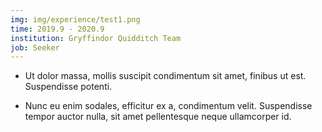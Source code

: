 ```yaml
---
img: img/experience/test1.png
time: 2019.9 - 2020.9
institution: Gryffindor Quidditch Team
job: Seeker
---
```


- Ut dolor massa, mollis suscipit condimentum sit amet, finibus ut est. Suspendisse potenti.

- Nunc eu enim sodales, efficitur ex a, condimentum velit. Suspendisse tempor auctor nulla, sit amet pellentesque neque ullamcorper id.
